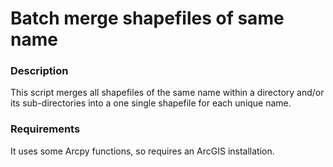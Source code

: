 # Batch merge shapefiles of same name

### Description
This script merges all shapefiles of the same name within a directory and/or its sub-directories into a one single shapefile for each unique name.

### Requirements
It uses some Arcpy functions, so requires an ArcGIS installation.
